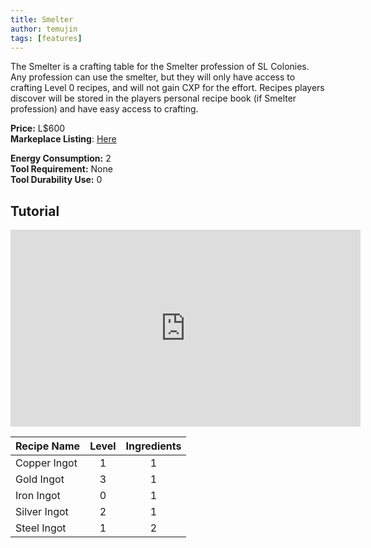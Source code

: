 ```yaml
---
title: Smelter
author: temujin
tags: [features]
---
```

The Smelter is a crafting table for the Smelter profession of SL Colonies. Any profession can use the smelter, but they will only have access to crafting Level 0 recipes, and will not gain CXP for the effort. Recipes players discover will be stored in the players personal recipe book (if Smelter profession) and have easy access to crafting.

**Price:** L$600<br>
**Markeplace Listing**: [Here](https://marketplace.secondlife.com/p/SLC-Craftables-Smelter/18991915)<br>

**Energy Consumption:** 2<br>
**Tool Requirement:** None<br>
**Tool Durability Use:** 0

## Tutorial
<iframe width="560" height="315" src="https://www.youtube.com/embed/j1D_Nn1PmPI" frameborder="0" allow="accelerometer; autoplay; encrypted-media; gyroscope; picture-in-picture" allowfullscreen></iframe>

| Recipe Name  | Level | Ingredients |
|:-------------|:-----:|:-----------:|
| Copper Ingot |   1   |     1       |
| Gold Ingot   |   3   |     1       |
| Iron Ingot   |   0   |     1       |
| Silver Ingot |   2   |     1       |
| Steel Ingot  |   1   |     2       |

